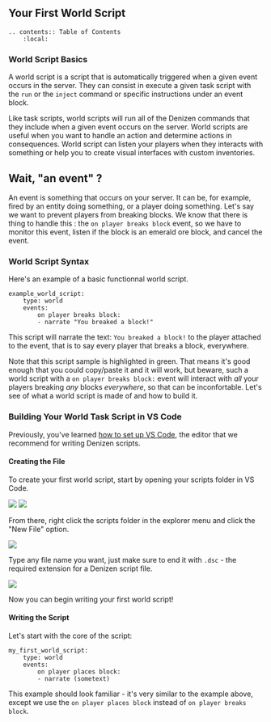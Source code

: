 Your First World Script
-----------------------

```eval_rst
.. contents:: Table of Contents
    :local:
```

### World Script Basics

A world script is a script that is automatically triggered when a given event occurs in the server. They can consist in execute a given task script with the `run` or the `inject` command or specific instructions under an event block.

Like task scripts, world scripts will run all of the Denizen commands that they include when a given event occurs on the server. World scripts are useful when you want to handle an action and determine actions in consequences. World script can listen your players when they interacts with something or help you to create visual interfaces with custom inventories.

## Wait, "an event" ?

An event is something that occurs on your server. It can be, for example, fired by an entity doing something, or a player doing something. Let's say we want to prevent players from breaking blocks. We know that there is thing to handle this : the `on player breaks block` event, so we have to monitor this event, listen if the block is an emerald ore block, and cancel the event.

### World Script Syntax

Here's an example of a basic functionnal world script.

```dscript_green
example_world_script:
    type: world
    events:
        on player breaks block:
        - narrate "You breaked a block!"
```
This script will narrate the text: `You breaked a block!` to the player attached to the event, that is to say every player that breaks a block, everywhere.

Note that this script sample is highlighted in green. That means it's good enough that you could copy/paste it and it will work, but beware, such a world script with a `on player breaks block:` event will interact with *all* your players breaking *any* blocks *everywhere*, so that can be inconfortable. Let's see of what a world script is made of and how to build it.

### Building Your World Task Script in VS Code

Previously, you've learned [how to set up VS Code](/guides/first-steps/script-editor), the editor that we recommend for writing Denizen scripts.

#### Creating the File

To create your first world script, start by opening your scripts folder in VS Code.

![](https://i.alexgoodwin.media/i/denizen_guide/548218.png)
![](https://i.alexgoodwin.media/i/denizen_guide/d2810b.png)

From there, right click the scripts folder in the explorer menu and click the "New File" option.

![](https://i.alexgoodwin.media/i/denizen_guide/5fad5b.png)

Type any file name you want, just make sure to end it with `.dsc` - the required extension for a Denizen script file.

![](https://i.alexgoodwin.media/i/denizen_guide/e3ec76.png)

Now you can begin writing your first world script!

#### Writing the Script

Let's start with the core of the script:

```dscript_blue
my_first_world_script:
    type: world
    events:
        on player places block:
        - narrate (sometext)
```

This example should look familiar - it's very similar to the example above, except we use the `on player places block` instead of `on player breaks block`.
